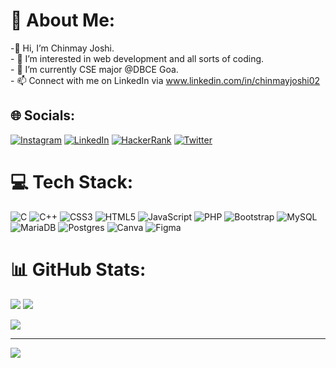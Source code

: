 # 💫 About Me:
-👋 Hi, I’m Chinmay Joshi.<br>- 👀 I’m interested in web development and all sorts of coding.<br>- 🌱 I’m currently CSE major @DBCE Goa.<br>- 📫 Connect with me on LinkedIn via www.linkedin.com/in/chinmayjoshi02<br>


## 🌐 Socials:
[![Instagram](https://img.shields.io/badge/Instagram-%23E4405F.svg?logo=Instagram&logoColor=white)](https://instagram.com/chinmay.j02) 
[![LinkedIn](https://img.shields.io/badge/LinkedIn-%230077B5.svg?logo=linkedin&logoColor=white)](https://linkedin.com/in/chinmayjoshi02) 
[![HackerRank](https://img.shields.io/badge/-Hackerrank-2EC866?logo=HackerRank&logoColor=white)](https://www.hackerrank.com/chinmayjoshi02)
[![Twitter](https://img.shields.io/twitter/url/https/twitter.com/417chinmay.svg?style=social&label=Follow%20%40417chinmay)](https://twitter.com/417chinmay)

# 💻 Tech Stack:
![C](https://img.shields.io/badge/c-%2300599C.svg?style=flat&logo=c&logoColor=white) ![C++](https://img.shields.io/badge/c++-%2300599C.svg?style=flat&logo=c%2B%2B&logoColor=white) ![CSS3](https://img.shields.io/badge/css3-%231572B6.svg?style=flat&logo=css3&logoColor=white) ![HTML5](https://img.shields.io/badge/html5-%23E34F26.svg?style=flat&logo=html5&logoColor=white) ![JavaScript](https://img.shields.io/badge/javascript-%23323330.svg?style=flat&logo=javascript&logoColor=%23F7DF1E) ![PHP](https://img.shields.io/badge/php-%23777BB4.svg?style=flat&logo=php&logoColor=white) ![Bootstrap](https://img.shields.io/badge/bootstrap-%23563D7C.svg?style=flat&logo=bootstrap&logoColor=white) ![MySQL](https://img.shields.io/badge/mysql-%2300f.svg?style=flat&logo=mysql&logoColor=white) ![MariaDB](https://img.shields.io/badge/MariaDB-003545?style=flat&logo=mariadb&logoColor=white) ![Postgres](https://img.shields.io/badge/postgres-%23316192.svg?style=flat&logo=postgresql&logoColor=white) ![Canva](https://img.shields.io/badge/Canva-%2300C4CC.svg?style=flat&logo=Canva&logoColor=white) ![Figma](https://img.shields.io/badge/Figma-003545?style=flat&logo=figma&logoColor=white)
# 📊 GitHub Stats:
![](https://github-readme-stats.vercel.app/api?username=chinmayj02&theme=dark&hide_border=true&include_all_commits=true&count_private=true)
![](https://github-readme-stats.vercel.app/api/top-langs/?username=chinmayj02&theme=dark&hide_border=true&include_all_commits=true&count_private=true&layout=compact)


![](https://quotes-github-readme.vercel.app/api?type=horizontal&theme=tokyonight)

---
[![](https://visitcount.itsvg.in/api?id=chinmayj02&icon=2&color=12)](https://visitcount.itsvg.in)
